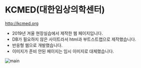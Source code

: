 # KCMED(대한임상의학센터)

http://kcmed.org

- 2019년 겨울 현장실습에서 제작한 웹 페이지입니다.
- DB가 필요하지 않은 사이트라서 html과 부트스트랩으로 제작했습니다.
- 반응형 웹으로 개발했습니다.
- 이미지가 준비 안된 페이지는 임시 이미지로 대체했습니다.

![main](https://user-images.githubusercontent.com/55784520/89421238-bd44d280-d76e-11ea-8ba2-802ea817543d.PNG)
